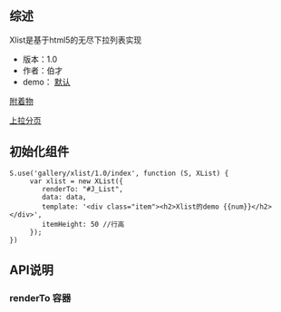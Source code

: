## 综述

Xlist是基于html5的无尽下拉列表实现

* 版本：1.0
* 作者：伯才
* demo：
[默认](../demo/index.html)

[附着物](../demo/stickies.html)

[上拉分页](../demo/pagination.html)

## 初始化组件
		
    S.use('gallery/xlist/1.0/index', function (S, XList) {
         var xlist = new XList({
         	renderTo: "#J_List",
	        data: data,
	        template: '<div class="item"><h2>Xlist的demo {{num}}</h2></div>',
	        itemHeight: 50 //行高
         });
    })
	

## API说明

### renderTo 容器


